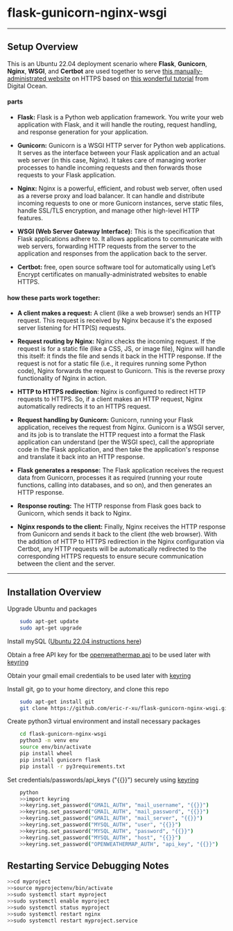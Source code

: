 # **flask-gunicorn-nginx-wsgi**
________________
## Setup Overview

This is an Ubuntu 22.04 deployment scenario where **Flask**, **Gunicorn**, **Nginx**, **WSGI**, and **Certbot** are used together to serve [this manually-administrated website](https://app.ericrxu.com) on HTTPS based on [this wonderful tutorial](https://www.digitalocean.com/community/tutorials/how-to-serve-flask-applications-with-gunicorn-and-nginx-on-ubuntu-22-04) from Digital Ocean.


#### parts
- **Flask:** Flask is a Python web application framework. You write your web application with Flask, and it will handle the routing, request handling, and response generation for your application.

- **Gunicorn:** Gunicorn is a WSGI HTTP server for Python web applications. It serves as the interface between your Flask application and an actual web server (in this case, Nginx). It takes care of managing worker processes to handle incoming requests and then forwards those requests to your Flask application.

- **Nginx:** Nginx is a powerful, efficient, and robust web server, often used as a reverse proxy and load balancer. It can handle and distribute incoming requests to one or more Gunicorn instances, serve static files, handle SSL/TLS encryption, and manage other high-level HTTP features.

- **WSGI (Web Server Gateway Interface):** This is the specification that Flask applications adhere to. It allows applications to communicate with web servers, forwarding HTTP requests from the server to the application and responses from the application back to the server.

- **Certbot:**  free, open source software tool for automatically using Let’s Encrypt certificates on manually-administrated websites to enable HTTPS.


#### how these parts work together:


- **A client makes a request:** A client (like a web browser) sends an HTTP request. This request is received by Nginx because it's the exposed server listening for HTTP(S) requests.

- **Request routing by Nginx:** Nginx checks the incoming request. If the request is for a static file (like a CSS, JS, or image file), Nginx will handle this itself: it finds the file and sends it back in the HTTP response. If the request is not for a static file (i.e., it requires running some Python code), Nginx forwards the request to Gunicorn. This is the reverse proxy functionality of Nginx in action.

- **HTTP to HTTPS redirection**: Nginx is configured to redirect HTTP requests to HTTPS. So, if a client makes an HTTP request, Nginx automatically redirects it to an HTTPS request.

- **Request handling by Gunicorn:** Gunicorn, running your Flask application, receives the request from Nginx. Gunicorn is a WSGI server, and its job is to translate the HTTP request into a format the Flask application can understand (per the WSGI spec), call the appropriate code in the Flask application, and then take the application's response and translate it back into an HTTP response.

- **Flask generates a response:** The Flask application receives the request data from Gunicorn, processes it as required (running your route functions, calling into databases, and so on), and then generates an HTTP response.

- **Response routing:** The HTTP response from Flask goes back to Gunicorn, which sends it back to Nginx.

- **Nginx responds to the client:** Finally, Nginx receives the HTTP response from Gunicorn and sends it back to the client (the web browser).  With the addition of HTTP to HTTPS redirection in the Nginx configuration via Certbot, any HTTP requests will be automatically redirected to the corresponding HTTPS requests to ensure secure communication between the client and the server.


________________

## Installation Overview

Upgrade Ubuntu and packages

```bash
    sudo apt-get update
    sudo apt-get upgrade
```

Install mySQL ([Ubuntu 22.04 instructions here](https://www.digitalocean.com/community/tutorials/how-to-install-mysql-on-ubuntu-22-04))

Obtain a free API key for tbe [openweathermap api](https://home.openweathermap.org/api_keys) to be used later with [keyring](https://pypi.org/project/keyring/)

Obtain your gmail email credentials to be used later with [keyring](https://pypi.org/project/keyring/)

Install git, go to your home directory, and clone this repo

```bash
    sudo apt-get install git
    git clone https://github.com/eric-r-xu/flask-gunicorn-nginx-wsgi.git
```
    
Create python3 virtual environment and install necessary packages
```bash
    cd flask-gunicorn-nginx-wsgi
    python3 -m venv env
    source env/bin/activate
    pip install wheel
    pip install gunicorn flask
    pip install -r py3requirements.txt
```
    
Set credentials/passwords/api_keys ("{{}}") securely using [keyring](https://pypi.org/project/keyring/)
```bash
    python
    >>import keyring
    >>keyring.set_password("GMAIL_AUTH", "mail_username", "{{}}")
    >>keyring.set_password("GMAIL_AUTH", "mail_password", "{{}}")
    >>keyring.set_password("GMAIL_AUTH", "mail_server", "{{}}")
    >>keyring.set_password("MYSQL_AUTH", "user", "{{}}")
    >>keyring.set_password("MYSQL_AUTH", "password", "{{}}")
    >>keyring.set_password("MYSQL_AUTH", "host", "{{}}")
    >>keyring.set_password("OPENWEATHERMAP_AUTH", "api_key", "{{}}")
```


## Restarting Service Debugging Notes
```bash
>>cd myproject
>>source myprojectenv/bin/activate
>>sudo systemctl start myproject
>>sudo systemctl enable myproject
>>sudo systemctl status myproject
>>sudo systemctl restart nginx
>>sudo systemctl restart myproject.service
```
